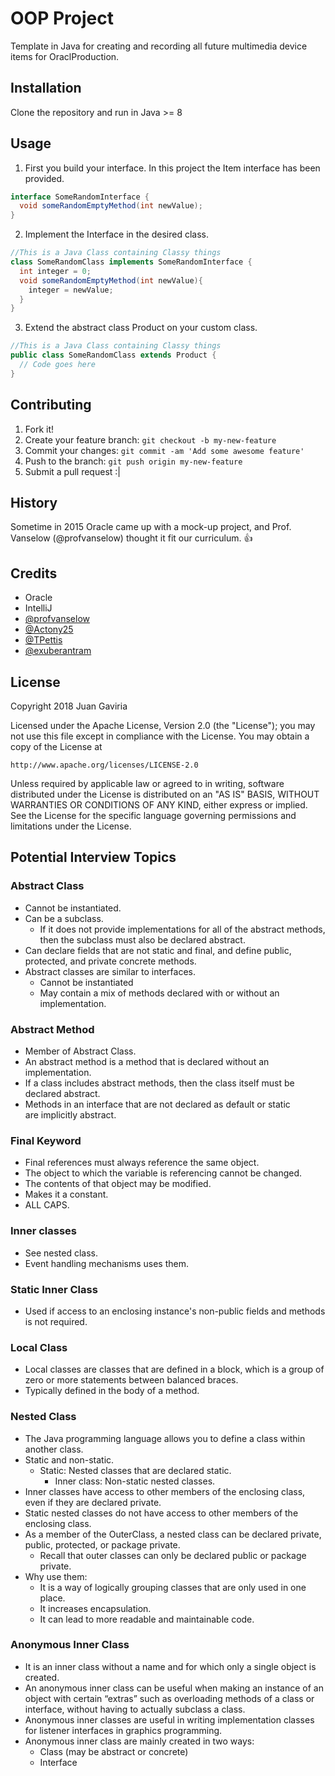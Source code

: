 # OOP Project
Template in Java for creating and recording all future multimedia device items for OraclProduction.
## Installation
Clone the repository and run in Java >= 8
## Usage
1. First you build your interface. In this project the Item interface has been provided.
  ```java
  interface SomeRandomInterface {
    void someRandomEmptyMethod(int newValue);
  }
  ```
2. Implement the Interface in the desired class.
```java
//This is a Java Class containing Classy things
class SomeRandomClass implements SomeRandomInterface {
  int integer = 0;
  void someRandomEmptyMethod(int newValue){
    integer = newValue;
  }
}
```
3. Extend the abstract class Product on your custom class.
```java
//This is a Java Class containing Classy things
public class SomeRandomClass extends Product { 
  // Code goes here 
}
```
## Contributing
1. Fork it!
2. Create your feature branch: `git checkout -b my-new-feature`
3. Commit your changes: `git commit -am 'Add some awesome feature'`
4. Push to the branch: `git push origin my-new-feature`
5. Submit a pull request :|
## History
Sometime in 2015 Oracle came up with a mock-up project, and Prof. Vanselow (@profvanselow) thought
it fit our curriculum. :+1:
## Credits
* Oracle
* IntelliJ
* [@profvanselow](https://github.com/profvanselow)
* [@Actony25](https://github.com/Actony25)
* [@TPettis](https://github.com/TPettis)
* [@exuberantram](https://github.com/exuberantram)
## License
Copyright 2018 Juan Gaviria

Licensed under the Apache License, Version 2.0 (the "License");
you may not use this file except in compliance with the License.
You may obtain a copy of the License at

    http://www.apache.org/licenses/LICENSE-2.0

Unless required by applicable law or agreed to in writing, software
distributed under the License is distributed on an "AS IS" BASIS,
WITHOUT WARRANTIES OR CONDITIONS OF ANY KIND, either express or implied.
See the License for the specific language governing permissions and
limitations under the License.
## Potential Interview Topics
### Abstract Class
* Cannot be instantiated.
* Can be a subclass.
  - If it does not provide implementations for all of the abstract methods, then the subclass must
  also be declared abstract.
* Can declare fields that are not static and final, and define public, protected, and private 
  concrete methods.
* Abstract classes are similar to interfaces.
  - Cannot be instantiated
  - May contain a mix of methods declared with or without an implementation.
### Abstract Method
* Member of Abstract Class.
* An abstract method is a method that is declared without an implementation.
* If a class includes abstract methods, then the class itself must be declared abstract.
* Methods in an interface that are not declared as default or static are implicitly abstract.
### Final Keyword
* Final references must always reference the same object.
* The object to which the variable is referencing cannot be changed.
* The contents of that object may be modified.
* Makes it a constant.
* ALL CAPS.
### Inner classes
* See nested class.
* Event handling mechanisms uses them.
### Static Inner Class
* Used if access to an enclosing instance's non-public fields and methods is not required.
### Local Class
* Local classes are classes that are defined in a block, which is a group of zero or more statements
 between balanced braces.
* Typically defined in the body of a method.
### Nested Class
* The Java programming language allows you to define a class within another class.
* Static and non-static. 
  - Static: Nested classes that are declared static. 
	- Inner class: Non-static nested classes.
* Inner classes have access to other members of the enclosing class, even if they are declared private. 
* Static nested classes do not have access to other members of the enclosing class. 
* As a member of the OuterClass, a nested class can be declared private, public, protected, or package private. 
  - Recall that outer classes can only be declared public or package private.
* Why use them:
  - It is a way of logically grouping classes that are only used in one place.
  - It increases encapsulation.
  - It can lead to more readable and maintainable code.
### Anonymous Inner Class
* It is an inner class without a name and for which only a single object is created. 
* An anonymous inner class can be useful when making an instance of an object with certain “extras” such as overloading methods of a class or interface, without having to actually subclass a class.
* Anonymous inner classes are useful in writing implementation classes for listener interfaces in graphics programming.
* Anonymous inner class are mainly created in two ways:
  - Class (may be abstract or concrete)
  - Interface